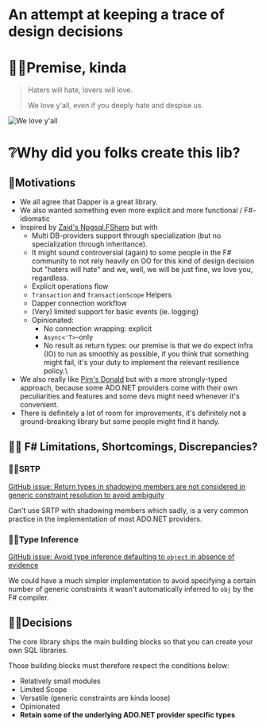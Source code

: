 # An attempt at keeping a trace of design decisions

# 👩‍🎨Premise, kinda

> Haters will hate, lovers will love.
> 
> We love y'all, even if you deeply hate and despise us.

![We love y'all](https://media.giphy.com/media/Pio2NkVIbTWMaYiKeV/giphy.gif)

# ❔Why did you folks create this lib?

## 🙋Motivations

- We all agree that Dapper is a great library.
- We also wanted something even more explicit and more functional / F#-idiomatic
- Inspired by [Zaid's Npgsql.FSharp](https://github.com/Zaid-Ajaj/Npgsql.FSharp) but with
    - Multi DB-providers support through specialization (but no specialization through inheritance).
    - It might sound controversial (again) to some people in the F# community to not rely heavily on OO for 
      this kind of design decision but "haters will hate" and we, well, we will be just fine, we love you, regardless.
    - Explicit operations flow
    - `Transaction` and `TransactionScope` Helpers
    - Dapper connection workflow
    - (Very) limited support for basic events (ie. logging)
    - Opinionated:
      - No connection wrapping: explicit
      - `Async<'T>`-only
      - No result as return types: our premise is that we do expect infra (IO) to run as smoothly as possible, 
        if you think that something might fail, it's your duty to implement the relevant resilience policy.\
- We also really like [Pim's Donald](https://github.com/pimbrouwers/Donald) but with a more strongly-typed approach, because some ADO.NET providers come with their own peculiarities and features and some devs might need whenever it's convenient.
- There is definitely a lot of room for improvements, it's definitely not a ground-breaking library but some people might find it handy.

## 🙎‍♀️ F# Limitations, Shortcomings, Discrepancies?

### 🚣‍♀️SRTP

[GitHub issue: Return types in shadowing members are not considered in generic constraint resolution to avoid ambiguity](https://github.com/dotnet/fsharp/issues/8794)

Can't use SRTP with shadowing members which sadly, is a very common practice in the implementation of most ADO.NET providers.

### 🧗‍♀️Type Inference

[GitHub issue: Avoid type inference defaulting to `object` in absence of evidence](https://github.com/fsharp/fslang-suggestions/issues/885)

We could have a much simpler implementation to avoid specifying a certain number of generic constraints it wasn't automatically inferred to `obj` by the F# compiler.

## 🤸‍♀️Decisions

The core library ships the main building blocks so that you can create your own SQL libraries.

Those building blocks must therefore respect the conditions below:

- Relatively small modules 
- Limited Scope
- Versatile (generic constraints are kinda loose)
- Opinionated 
- **Retain some of the underlying ADO.NET provider specific types**
